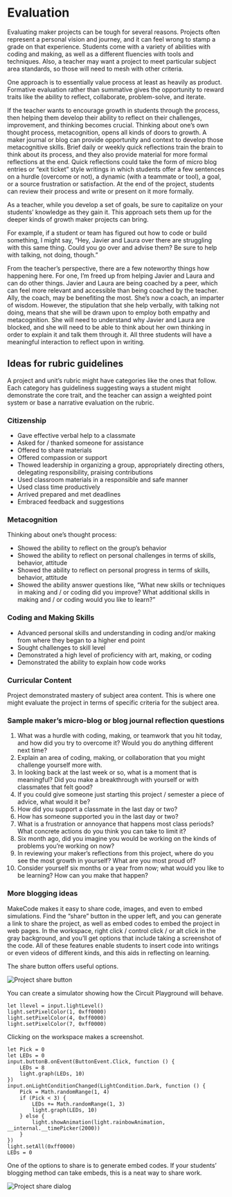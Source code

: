 # Evaluation

Evaluating maker projects can be tough for several reasons. Projects often represent a personal vision and journey, and it can feel wrong to stamp a grade on that experience. Students come with a variety of abilities with coding and making, as well as a different fluencies with tools and techniques. Also, a teacher may want a project to meet particular subject area standards, so those will need to mesh with other criteria. 

One approach is to essentially value process at least as heavily as product. Formative evaluation rather than summative gives the opportunity to reward traits like the ability to reflect, collaborate, problem-solve, and iterate. 

If the teacher wants to encourage growth in students through the process, then helping them develop their ability to reflect on their challenges, improvement, and thinking becomes crucial. Thinking about one’s own thought process, metacognition, opens all kinds of doors to growth. A maker journal or blog can provide opportunity and context to develop those metacognitive skills. Brief daily or weekly quick reflections train the brain to think about its process, and they also provide material for more formal reflections at the end. Quick reflections could take the form of micro blog entries or “exit ticket” style writings in which students offer a few sentences on a hurdle (overcome or not), a dynamic (with a teammate or tool), a goal, or a source frustration or satisfaction. At the end of the project, students can review their process and write or present on it more formally. 

As a teacher, while you develop a set of goals, be sure to capitalize on your students’ knowledge as they gain it. This approach sets them up for the deeper kinds of growth maker projects can bring.

For example, if a student or team has figured out how to code or build something, I might say, “Hey, Javier and Laura over there are struggling with this same thing. Could you go over and advise them? Be sure to help with talking, not doing, though.” 

From the teacher’s perspective, there are a few noteworthy things how happening here. For one, I’m freed up from helping Javier and Laura and can do other things. Javier and Laura are being coached by a peer, which can feel more relevant and accessible than being coached by the teacher. Ally, the coach, may be benefiting the most. She’s now a coach, an imparter of wisdom. However, the stipulation that she help verbally, with talking not doing, means that she will be drawn upon to employ both empathy and metacognition. She will need to understand why Javier and Laura are blocked, and she will need to be able to think about her own thinking in order to explain it and talk them through it. All three students will have a meaningful interaction to reflect upon in writing. 

## Ideas for rubric guidelines

A project and unit’s rubric might have categories like the ones that follow. Each category has guideliness suggesting ways a student might demonstrate the core trait, and the teacher can assign a weighted point system or base a narrative evaluation on the rubric.

### Citizenship

* Gave effective verbal help to a classmate
* Asked for / thanked someone for assistance
* Offered to share materials
* Offered compassion or support
* Thowed leadership in organizing a group, appropriately directing others, delegating responsibility, praising contributions
* Used classroom materials in a responsible and safe manner
* Used class time productively
* Arrived prepared and met deadlines
* Embraced feedback and suggestions

### Metacognition

Thinking about one’s thought process:

* Showed the ability to reflect on the group’s behavior
* Showed the ability to reflect on personal challenges in terms of skills, behavior, attitude
* Showed the ability to reflect on personal progress in terms of skills, behavior, attitude
* Showed the ability answer questions like, “What new skills or techniques in making and / or coding did you improve? What additional skills in making and / or coding would you like to learn?”

### Coding and Making Skills

* Advanced personal skills and understanding in coding and/or making from where they began to a higher end point
* Sought challenges to skill level
* Demonstrated a high level of proficiency with art, making, or coding
* Demonstrated the ability to explain how code works

### Curricular Content

Project demonstrated mastery of subject area content. This is where one might evaluate the project in terms of specific criteria for the subject area.

### Sample maker’s micro-blog or blog journal reflection questions

1. What was a hurdle with coding, making, or teamwork that you hit today, and how did you try to overcome it? Would you do anything different next time? 
2. Explain an area of coding, making, or collaboration that you might challenge yourself more with.
3. In looking back at the last week or so, what is a moment that is meaningful? Did you make a breakthrough with yourself or with classmates that felt good? 
4. If you could give someone just starting this project / semester a piece of advice, what would it be? 
5. How did you support a classmate in the last day or two? 
6. How has someone supported you in the last day or two? 
7. What is a frustration or annoyance that happens most class periods? What concrete actions do you think you can take to limit it? 
8. Six month ago, did you imagine you would be working on the kinds of problems you’re working on now? 
9. In reviewing your maker’s reflections from this project, where do you see the most growth in yourself? What are you most proud of? 
10. Consider yourself six months or a year from now; what would you like to be learning? How can you make that happen? 

### More blogging ideas 

MakeCode makes it easy to share code, images, and even to embed simulations. Find the “share” button in the upper left, and you can generate a link to share the project, as well as embed codes to embed the project in web pages. In the workspace, right click / control click / or alt click in the gray background, and you’ll get options that include taking a screenshot of the code. All of these features enable students to insert code into writings or even videos of different kinds, and this aids in reflecting on learning. 

The share button offers useful options.

![Project share button](/static/courses/making/evaluation/share-button.jpg)

You can create a simulator showing how the Circuit Playground will behave. 

```sim
let llevel = input.lightLevel()
light.setPixelColor(1, 0xff0000)
light.setPixelColor(4, 0xff0000)
light.setPixelColor(7, 0xff0000)
```

Clicking on the workspace makes a screenshot. 

```blocks
let Pick = 0
let LEDs = 0
input.buttonB.onEvent(ButtonEvent.Click, function () {
    LEDs = 8
    light.graph(LEDs, 10)
})
input.onLightConditionChanged(LightCondition.Dark, function () {
    Pick = Math.randomRange(1, 4)
    if (Pick < 3) {
        LEDs += Math.randomRange(1, 3)
        light.graph(LEDs, 10)
    } else {
        light.showAnimation(light.rainbowAnimation, __internal.__timePicker(2000))
    }
})
light.setAll(0xff0000)
LEDs = 0
```

One of the options to share is to generate embed codes. If your students’ blogging method can take embeds, this is a neat way to share work. 

![Project share dialog](/static/courses/making/evaluation/share-project.jpg)
